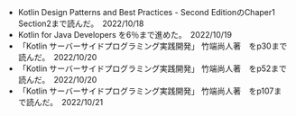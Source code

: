 - Kotlin Design Patterns and Best Practices - Second EditionのChaper1 Section2まで読んだ。　2022/10/18
- Kotlin for Java Developers を6％まで進めた。　2022/10/19
- 「Kotlin サーバーサイドプログラミング実践開発」 竹端尚人著　をp30まで読んだ。　2022/10/20
- 「Kotlin サーバーサイドプログラミング実践開発」 竹端尚人著　をp52まで読んだ。　2022/10/20
- 「Kotlin サーバーサイドプログラミング実践開発」 竹端尚人著　をp107まで読んだ。　2022/10/21


